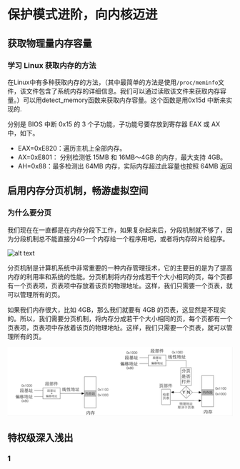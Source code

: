 # 保护模式进阶，向内核迈进

## 获取物理量内存容量

### 学习 Linux 获取内存的方法
在Linux中有多种获取内存的方法，（其中最简单的方法是使用`/proc/meminfo`文件，该文件包含了系统内存的详细信息。我们可以通过读取该文件来获取内存容量。）可以用detect_memory函数来获取内存容量。这个函数是用0x15d 中断来实现的.

分别是 BIOS 中断 0x15 的 3 个子功能，子功能号要存放到寄存器 EAX 或 AX 中，如下。
- EAX=0xE820：遍历主机上全部内存。
- AX=0xE801： 分别检测低 15MB 和 16MB～4GB 的内存，最大支持 4GB。
- AH=0x88：最多检测出 64MB 内存，实际内存超过此容量也按照 64MB 返回




## 启用内存分页机制，畅游虚拟空间

### 为什么要分页
我们现在在一直都是在内存分段下工作，如果复杂起来后，分段机制就不够了，因为分段机制总不能直接分4G一个内存给一个程序用吧，或者将内存碎片给程序。

![alt text](image-1.png)

分页机制是计算机系统中非常重要的一种内存管理技术，它的主要目的是为了提高内存的利用率和系统的性能。分页机制将内存分成若干个大小相同的页，每个页都有一个页表项，页表项中存放着该页的物理地址。这样，我们只需要一个页表，就可以管理所有的页。


如果我们内存很大，比如 4GB，那么我们就要有 4GB 的页表，这显然是不现实的。所以，我们需要分页机制，将内存分成若干个大小相同的页，每个页都有一个页表项，页表项中存放着该页的物理地址。这样，我们只需要一个页表，就可以管理所有的页。

![alt text](../poto/5/image-1.png)

## 特权级深入浅出

### 1










